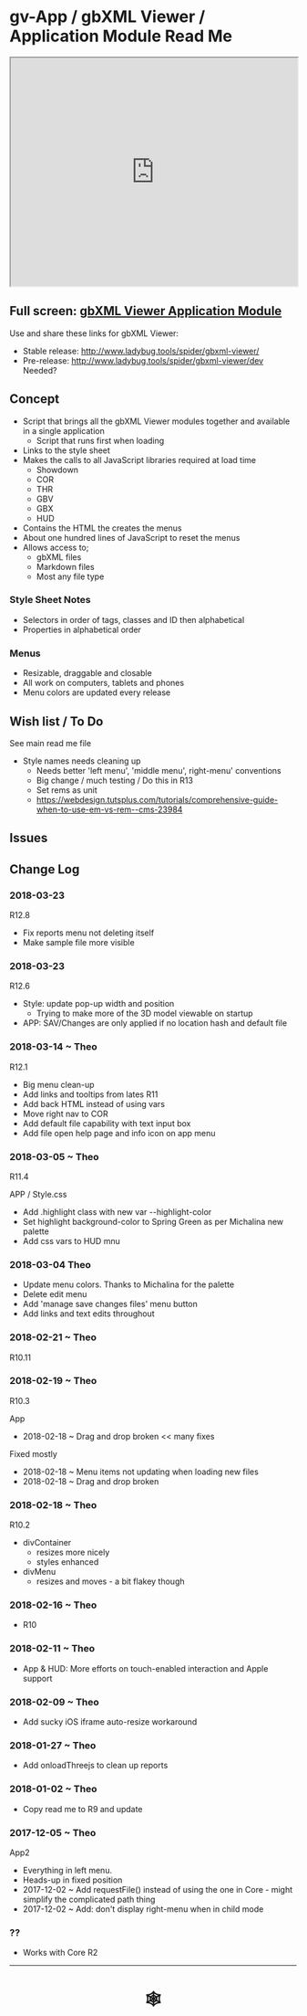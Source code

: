<span style=display:none; >[You are now in a GitHub source code view - click this link to view Read Me file as a web page](http://www.ladybug.tools/spider/index.html#gbxml-viewer/r12/gv-app/README.md "View file as a web page." ) </span>

# gv-App / gbXML Viewer / Application Module Read Me


<iframe class=iframeReadMe src=http://www.ladybug.tools/spider/gbxml-viewer/ width=100% height=400px>Iframes are not displayed on github.com</iframe>

## Full screen: [gbXML Viewer Application Module]( http://www.ladybug.tools/spider/gbxml-viewer/r12/gv-app/gv-app.html )


Use and share these links for gbXML Viewer:

* Stable release: <http://www.ladybug.tools/spider/gbxml-viewer/>
* Pre-release: <http://www.ladybug.tools/spider/gbxml-viewer/dev>
Needed?


## Concept

* Script that brings all the gbXML Viewer modules together and available in a single application
	* Script that runs first when loading
* Links to the style sheet
* Makes the calls to all JavaScript libraries required at load time
	* Showdown
	* COR
	* THR
	* GBV
	* GBX
	* HUD
* Contains the HTML the creates the menus
* About one hundred lines of JavaScript to reset the menus
* Allows access to;
	* gbXML files
	* Markdown files
	* Most any file type


### Style Sheet Notes

* Selectors in order of tags, classes and ID then alphabetical
* Properties in alphabetical order

### Menus

* Resizable, draggable and closable
* All work on computers, tablets and phones
* Menu colors are updated every release

## Wish list / To Do

See main read me file

* Style names needs cleaning up
	* Needs better 'left menu', 'middle menu', right-menu' conventions
	* Big change / much testing / Do this in R13
	* Set rems as unit
	* https://webdesign.tutsplus.com/tutorials/comprehensive-guide-when-to-use-em-vs-rem--cms-23984

## Issues



## Change Log

### 2018-03-23

R12.8
* Fix reports menu not deleting itself
* Make sample file more visible

### 2018-03-23

R12.6
* Style: update pop-up width and position
	* Trying to make more of the 3D model viewable on startup
* APP: SAV/Changes are only applied if no location hash and default file

### 2018-03-14 ~ Theo

R12.1
* Big menu clean-up
* Add links and tooltips from lates R11
* Add back HTML instead of using vars
* Move right nav to COR
* Add default file capability with text input box
* Add file open help page and info icon on app menu


### 2018-03-05 ~ Theo

R11.4

APP / Style.css
* Add .highlight class with new var --highlight-color
* Set highlight background-color to Spring Green as per Michalina new palette
* Add css vars to HUD mnu

### 2018-03-04 Theo

* Update menu colors. Thanks to Michalina for the palette
* Delete edit menu
* Add 'manage save changes files' menu button
* Add links and text edits throughout


### 2018-02-21 ~ Theo

R10.11

### 2018-02-19 ~ Theo

R10.3

App
* 2018-02-18 ~ Drag and drop broken << many fixes

Fixed mostly
* 2018-02-18 ~ Menu items not updating when loading new files
* 2018-02-18 ~ Drag and drop broken

### 2018-02-18 ~ Theo

R10.2
* divContainer
	* resizes more nicely
	* styles enhanced
* divMenu
	* resizes and moves - a bit flakey though

### 2018-02-16 ~ Theo

* R10

### 2018-02-11 ~ Theo

* App & HUD: More efforts on touch-enabled interaction and Apple support

### 2018-02-09 ~ Theo

* Add sucky iOS iframe auto-resize workaround

### 2018-01-27 ~ Theo

* Add onloadThreejs to clean up reports

### 2018-01-02 ~ Theo

* Copy read me to R9 and update

### 2017-12-05 ~ Theo

App2

* Everything in left menu.
* Heads-up in fixed position
* 2017-12-02 ~ Add requestFile() instead of using the one in Core - might simplify the complicated path thing
* 2017-12-02 ~ Add: don't display right-menu when in child mode

### ??
* Works with Core R2




***


# <center title="hello!" ><a href=javascript:window.scrollTo(0,0); style=text-decoration:none; > &#x1f578; </a></center>




